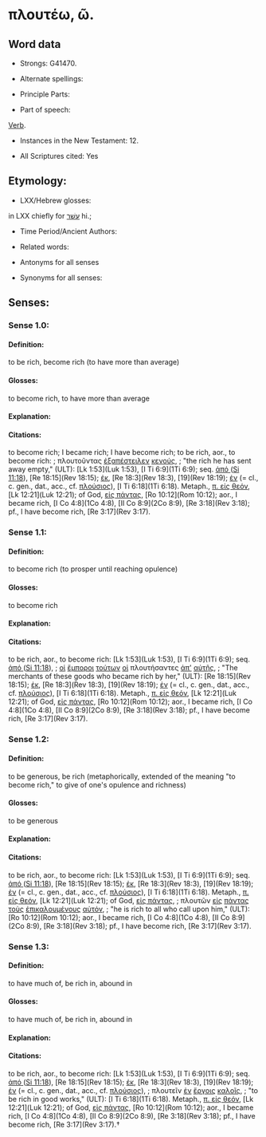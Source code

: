 # πλουτέω, ῶ.

<!-- Status: S2=NeedsReview -->
<!-- Lexica used for edits: BDAG, FFM, LN, A-S -->

## Word data

* Strongs: G41470.

* Alternate spellings:



* Principle Parts: 


* Part of speech: 

[Verb](http://ugg.readthedocs.io/en/latest/verb.html).

* Instances in the New Testament: 12.

* All Scriptures cited: Yes

## Etymology: 


* LXX/Hebrew glosses: 

in LXX chiefly for [עשׁר](//en-uhl/H6238) hi.;

* Time Period/Ancient Authors: 


* Related words: 

* Antonyms for all senses

* Synonyms for all senses: 


## Senses: 


### Sense  1.0: 

#### Definition: 

to be rich, become rich (to have more than average)

#### Glosses: 

to become rich, to have more than average

#### Explanation: 


#### Citations: 

to become rich; I became rich; I have become rich; to be rich, aor., to become rich: 
; πλουτοῦντας [ἐξαπέστειλεν](../G18210/01.md) [κενούς](../G27560/01.md),
; "the rich he has sent away empty," (ULT):
[Lk 1:53](Luk 1:53), [I Ti 6:9](1Ti 6:9); seq. [ἀπό ]()([Si 11:18](Sir.11.18)), [Re 18:15](Rev 18:15); [ἐκ](), [Re 18:3](Rev 18:3), [19](Rev 18:19); [ἐν]() (= cl., c. gen., dat., acc., cf. [πλούσιος]()), [I Ti 6:18](1Ti 6:18). Metaph., [π. εἰς θεόν](), [Lk 12:21](Luk 12:21); of God, [εἰς πάντας](), [Ro 10:12](Rom 10:12); aor., I became rich, [I Co 4:8](1Co 4:8), [II Co 8:9](2Co 8:9), [Re 3:18](Rev 3:18); pf., I have become rich, [Re 3:17](Rev 3:17).


### Sense  1.1: 

#### Definition: 

to become rich (to prosper until reaching opulence)

#### Glosses: 

to become rich 

#### Explanation: 
 

#### Citations: 

to be rich, aor., to become rich: [Lk 1:53](Luk 1:53), [I Ti 6:9](1Ti 6:9); seq. [ἀπό ]()([Si 11:18](Sir.11.18)), 
; [οἱ](../G35880/01.md) [ἔμποροι](../G17130/01.md) [τούτων](../G37780/01.md) [οἱ](../G35880/01.md) πλουτήσαντες [ἀπ'](../G05750/01.md) [αὐτῆς](../G08460/01.md),
; "The merchants of these goods who became rich by her," (ULT):
[Re 18:15](Rev 18:15); [ἐκ](), [Re 18:3](Rev 18:3), [19](Rev 18:19); [ἐν]() (= cl., c. gen., dat., acc., cf. [πλούσιος]()), [I Ti 6:18](1Ti 6:18). Metaph., [π. εἰς θεόν](), [Lk 12:21](Luk 12:21); of God, [εἰς πάντας](), [Ro 10:12](Rom 10:12); aor., I became rich, [I Co 4:8](1Co 4:8), [II Co 8:9](2Co 8:9), [Re 3:18](Rev 3:18); pf., I have become rich, [Re 3:17](Rev 3:17).


### Sense  1.2: 

#### Definition: 

to be generous, be rich (metaphorically, extended of the meaning "to become rich," to give of one's opulence and richness)

#### Glosses: 

to be generous

#### Explanation: 
 

#### Citations: 

to be rich, aor., to become rich: [Lk 1:53](Luk 1:53), [I Ti 6:9](1Ti 6:9); seq. [ἀπό ]()([Si 11:18](Sir.11.18)), [Re 18:15](Rev 18:15); [ἐκ](), [Re 18:3](Rev 18:3), [19](Rev 18:19); [ἐν]() (= cl., c. gen., dat., acc., cf. [πλούσιος]()), [I Ti 6:18](1Ti 6:18). Metaph., [π. εἰς θεόν](), [Lk 12:21](Luk 12:21); of God, [εἰς πάντας](), 
; πλουτῶν [εἰς](../G15190/01.md) [πάντας](../G39560/01.md) [τοὺς](../G35880/01.md) [ἐπικαλουμένους](../G19410/01.md) [αὐτόν](../G08460/01.md),
; "he is rich to all who call upon him," (ULT):
[Ro 10:12](Rom 10:12); aor., I became rich, [I Co 4:8](1Co 4:8), [II Co 8:9](2Co 8:9), [Re 3:18](Rev 3:18); pf., I have become rich, [Re 3:17](Rev 3:17).


### Sense  1.3: 

#### Definition: 

to have much of, be rich in, abound in

#### Glosses: 

to have much of, be rich in, abound in

#### Explanation: 
 

#### Citations: 

to be rich, aor., to become rich: [Lk 1:53](Luk 1:53), [I Ti 6:9](1Ti 6:9); seq. [ἀπό ]()([Si 11:18](Sir.11.18)), [Re 18:15](Rev 18:15); [ἐκ](), [Re 18:3](Rev 18:3), [19](Rev 18:19); [ἐν]() (= cl., c. gen., dat., acc., cf. [πλούσιος]()), 
; πλουτεῖν [ἐν](../G17220/01.md) [ἔργοις](../G20410/01.md) [καλοῖς](../G25700/01.md),
; "to be rich in good works," (ULT):
[I Ti 6:18](1Ti 6:18). Metaph., [π. εἰς θεόν](), [Lk 12:21](Luk 12:21); of God, [εἰς πάντας](), [Ro 10:12](Rom 10:12); aor., I became rich, [I Co 4:8](1Co 4:8), [II Co 8:9](2Co 8:9), [Re 3:18](Rev 3:18); pf., I have become rich, [Re 3:17](Rev 3:17).†